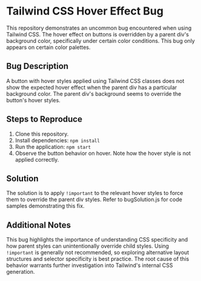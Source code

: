 # Tailwind CSS Hover Effect Bug

This repository demonstrates an uncommon bug encountered when using Tailwind CSS. The hover effect on buttons is overridden by a parent div's background color, specifically under certain color conditions. This bug only appears on certain color palettes. 

## Bug Description

A button with hover styles applied using Tailwind CSS classes does not show the expected hover effect when the parent div has a particular background color. The parent div's background seems to override the button's hover styles.

## Steps to Reproduce
1. Clone this repository.
2. Install dependencies: `npm install`
3. Run the application: `npm start`
4. Observe the button behavior on hover. Note how the hover style is not applied correctly.

## Solution
The solution is to apply `!important` to the relevant hover styles to force them to override the parent div styles. Refer to bugSolution.js for code samples demonstrating this fix.

## Additional Notes
This bug highlights the importance of understanding CSS specificity and how parent styles can unintentionally override child styles. Using `!important` is generally not recommended, so exploring alternative layout structures and selector specificity is best practice.  The root cause of this behavior warrants further investigation into Tailwind's internal CSS generation.